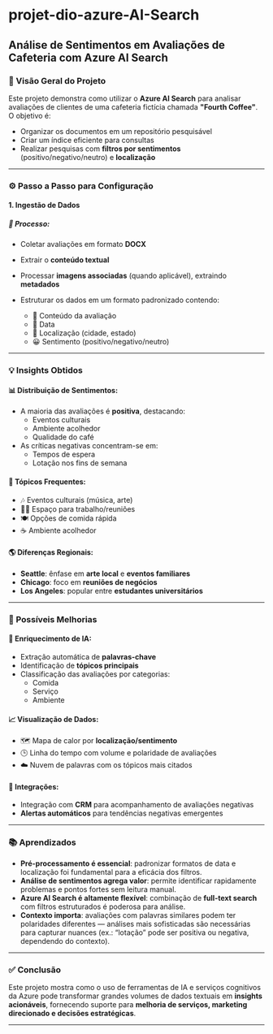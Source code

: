 # projet-dio-azure-AI-Search

## Análise de Sentimentos em Avaliações de Cafeteria com Azure AI Search

### 📌 Visão Geral do Projeto

Este projeto demonstra como utilizar o **Azure AI Search** para analisar avaliações de clientes de uma cafeteria fictícia chamada **"Fourth Coffee"**. O objetivo é:

- Organizar os documentos em um repositório pesquisável
- Criar um índice eficiente para consultas
- Realizar pesquisas com **filtros por sentimentos** (positivo/negativo/neutro) e **localização**

---

### ⚙️ Passo a Passo para Configuração

#### 1. Ingestão de Dados

##### 🔄 Processo:

- Coletar avaliações em formato **DOCX**
- Extrair o **conteúdo textual**
- Processar **imagens associadas** (quando aplicável), extraindo **metadados**
- Estruturar os dados em um formato padronizado contendo:

  - 📄 Conteúdo da avaliação  
  - 📅 Data  
  - 📍 Localização (cidade, estado)  
  - 😀 Sentimento (positivo/negativo/neutro)  

---

### 💡 Insights Obtidos

#### 📊 Distribuição de Sentimentos:

- A maioria das avaliações é **positiva**, destacando:
  - Eventos culturais
  - Ambiente acolhedor
  - Qualidade do café
- As críticas negativas concentram-se em:
  - Tempos de espera
  - Lotação nos fins de semana

#### 🔁 Tópicos Frequentes:

- 🎶 Eventos culturais (música, arte)  
- 🧑‍💻 Espaço para trabalho/reuniões  
- 🍽️ Opções de comida rápida  
- ☕ Ambiente acolhedor  

#### 🌎 Diferenças Regionais:

- **Seattle**: ênfase em **arte local** e **eventos familiares**  
- **Chicago**: foco em **reuniões de negócios**  
- **Los Angeles**: popular entre **estudantes universitários**  

---

### 🚀 Possíveis Melhorias

#### 🧠 Enriquecimento de IA:

- Extração automática de **palavras-chave**
- Identificação de **tópicos principais**
- Classificação das avaliações por categorias:
  - Comida
  - Serviço
  - Ambiente

#### 📈 Visualização de Dados:

- 🗺️ Mapa de calor por **localização/sentimento**
- 🕒 Linha do tempo com volume e polaridade de avaliações
- ☁️ Nuvem de palavras com os tópicos mais citados

#### 🔗 Integrações:

- Integração com **CRM** para acompanhamento de avaliações negativas
- **Alertas automáticos** para tendências negativas emergentes

---

### 📚 Aprendizados

- **Pré-processamento é essencial**: padronizar formatos de data e localização foi fundamental para a eficácia dos filtros.
- **Análise de sentimentos agrega valor**: permite identificar rapidamente problemas e pontos fortes sem leitura manual.
- **Azure AI Search é altamente flexível**: combinação de **full-text search** com filtros estruturados é poderosa para análise.
- **Contexto importa**: avaliações com palavras similares podem ter polaridades diferentes — análises mais sofisticadas são necessárias para capturar nuances (ex.: “lotação” pode ser positiva ou negativa, dependendo do contexto).

---

### ✅ Conclusão

Este projeto mostra como o uso de ferramentas de IA e serviços cognitivos da Azure pode transformar grandes volumes de dados textuais em **insights acionáveis**, fornecendo suporte para **melhoria de serviços, marketing direcionado e decisões estratégicas**.

---

